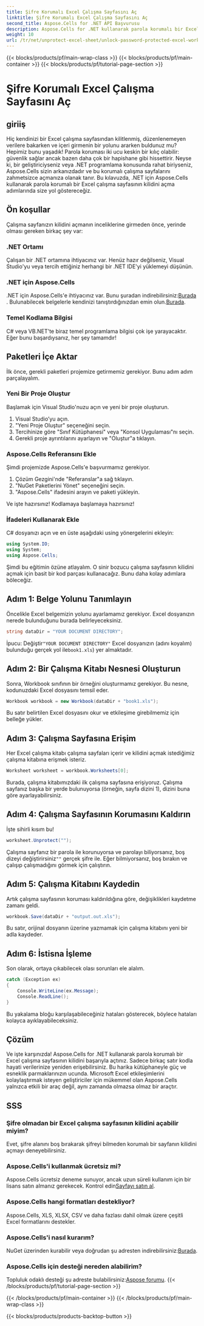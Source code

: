```yaml
---
title: Şifre Korumalı Excel Çalışma Sayfasını Aç
linktitle: Şifre Korumalı Excel Çalışma Sayfasını Aç
second_title: Aspose.Cells for .NET API Başvurusu
description: Aspose.Cells for .NET kullanarak parola korumalı bir Excel elektronik tablosunun kilidini nasıl açacağınızı öğrenin. C# dilinde adım adım eğitim.
weight: 10
url: /tr/net/unprotect-excel-sheet/unlock-password-protected-excel-worksheet/
---
```


{{< blocks/products/pf/main-wrap-class >}}
{{< blocks/products/pf/main-container >}}
{{< blocks/products/pf/tutorial-page-section >}}

# Şifre Korumalı Excel Çalışma Sayfasını Aç

## giriiş

Hiç kendinizi bir Excel çalışma sayfasından kilitlenmiş, düzenlenemeyen verilere bakarken ve içeri girmenin bir yolunu ararken buldunuz mu? Hepimiz bunu yaşadık! Parola koruması iki ucu keskin bir kılıç olabilir: güvenlik sağlar ancak bazen daha çok bir hapishane gibi hissettirir. Neyse ki, bir geliştiriciyseniz veya .NET programlama konusunda rahat biriyseniz, Aspose.Cells sizin arkanızdadır ve bu korumalı çalışma sayfalarını zahmetsizce açmanıza olanak tanır. Bu kılavuzda, .NET için Aspose.Cells kullanarak parola korumalı bir Excel çalışma sayfasının kilidini açma adımlarında size yol göstereceğiz. 

## Ön koşullar

Çalışma sayfanızın kilidini açmanın inceliklerine girmeden önce, yerinde olması gereken birkaç şey var:

### .NET Ortamı

Çalışan bir .NET ortamına ihtiyacınız var. Henüz hazır değilseniz, Visual Studio'yu veya tercih ettiğiniz herhangi bir .NET IDE'yi yüklemeyi düşünün. 

### .NET için Aspose.Cells

 .NET için Aspose.Cells'e ihtiyacınız var. Bunu şuradan indirebilirsiniz:[Burada](https://releases.aspose.com/cells/net/) . Bulunabilecek belgelerle kendinizi tanıştırdığınızdan emin olun.[Burada](https://reference.aspose.com/cells/net/).

### Temel Kodlama Bilgisi

C# veya VB.NET'te biraz temel programlama bilgisi çok işe yarayacaktır. Eğer bunu başardıysanız, her şey tamamdır!

## Paketleri İçe Aktar

İlk önce, gerekli paketleri projemize getirmemiz gerekiyor. Bunu adım adım parçalayalım.

### Yeni Bir Proje Oluştur

Başlamak için Visual Studio'nuzu açın ve yeni bir proje oluşturun. 

1. Visual Studio’yu açın. 
2. "Yeni Proje Oluştur" seçeneğini seçin.
3. Tercihinize göre "Sınıf Kütüphanesi" veya "Konsol Uygulaması"nı seçin.
4. Gerekli proje ayrıntılarını ayarlayın ve "Oluştur"a tıklayın.

### Aspose.Cells Referansını Ekle

Şimdi projemizde Aspose.Cells'e başvurmamız gerekiyor.

1. Çözüm Gezgini'nde "Referanslar"a sağ tıklayın.
2. "NuGet Paketlerini Yönet" seçeneğini seçin.
3. "Aspose.Cells" ifadesini arayın ve paketi yükleyin.

Ve işte hazırsınız! Kodlamaya başlamaya hazırsınız!

### İfadeleri Kullanarak Ekle

C# dosyanızı açın ve en üste aşağıdaki using yönergelerini ekleyin:

```csharp
using System.IO;
using System;
using Aspose.Cells;
```

Şimdi bu eğitimin özüne atlayalım. O sinir bozucu çalışma sayfasının kilidini açmak için basit bir kod parçası kullanacağız. Bunu daha kolay adımlara böleceğiz.

## Adım 1: Belge Yolunu Tanımlayın

Öncelikle Excel belgemizin yolunu ayarlamamız gerekiyor. Excel dosyanızın nerede bulunduğunu burada belirleyeceksiniz. 

```csharp
string dataDir = "YOUR DOCUMENT DIRECTORY";
```

 İpucu: Değiştir`"YOUR DOCUMENT DIRECTORY"` Excel dosyanızın (adını koyalım) bulunduğu gerçek yol ile`book1.xls`) yer almaktadır. 

## Adım 2: Bir Çalışma Kitabı Nesnesi Oluşturun

Sonra, Workbook sınıfının bir örneğini oluşturmamız gerekiyor. Bu nesne, kodunuzdaki Excel dosyasını temsil eder.

```csharp
Workbook workbook = new Workbook(dataDir + "book1.xls");
```

Bu satır belirtilen Excel dosyasını okur ve etkileşime girebilmemiz için belleğe yükler.

## Adım 3: Çalışma Sayfasına Erişim

Her Excel çalışma kitabı çalışma sayfaları içerir ve kilidini açmak istediğimiz çalışma kitabına erişmek isteriz. 

```csharp
Worksheet worksheet = workbook.Worksheets[0];
```

Burada, çalışma kitabımızdaki ilk çalışma sayfasına erişiyoruz. Çalışma sayfanız başka bir yerde bulunuyorsa (örneğin, sayfa dizini 1), dizini buna göre ayarlayabilirsiniz.

## Adım 4: Çalışma Sayfasının Korumasını Kaldırın

İşte sihirli kısım bu! 

```csharp
worksheet.Unprotect("");
```

 Çalışma sayfanız bir parola ile korunuyorsa ve parolayı biliyorsanız, boş dizeyi değiştirirsiniz`""` gerçek şifre ile. Eğer bilmiyorsanız, boş bırakın ve çalışıp çalışmadığını görmek için çalıştırın.

## Adım 5: Çalışma Kitabını Kaydedin

Artık çalışma sayfasının koruması kaldırıldığına göre, değişiklikleri kaydetme zamanı geldi. 

```csharp
workbook.Save(dataDir + "output.out.xls");
```

Bu satır, orijinal dosyanın üzerine yazmamak için çalışma kitabını yeni bir adla kaydeder. 

## Adım 6: İstisna İşleme

Son olarak, ortaya çıkabilecek olası sorunları ele alalım. 

```csharp
catch (Exception ex)
{
    Console.WriteLine(ex.Message);
    Console.ReadLine();
}
```

Bu yakalama bloğu karşılaşabileceğiniz hataları gösterecek, böylece hataları kolayca ayıklayabileceksiniz. 

## Çözüm

Ve işte karşınızda! Aspose.Cells for .NET kullanarak parola korumalı bir Excel çalışma sayfasının kilidini başarıyla açtınız. Sadece birkaç satır kodla hayati verilerinize yeniden erişebilirsiniz. Bu harika kütüphaneyle güç ve esneklik parmaklarınızın ucunda. Microsoft Excel etkileşimlerini kolaylaştırmak isteyen geliştiriciler için mükemmel olan Aspose.Cells yalnızca etkili bir araç değil, aynı zamanda olmazsa olmaz bir araçtır.

## SSS

### Şifre olmadan bir Excel çalışma sayfasının kilidini açabilir miyim?  
Evet, şifre alanını boş bırakarak şifreyi bilmeden korumalı bir sayfanın kilidini açmayı deneyebilirsiniz.

### Aspose.Cells'i kullanmak ücretsiz mi?  
 Aspose.Cells ücretsiz deneme sunuyor, ancak uzun süreli kullanım için bir lisans satın almanız gerekecek. Kontrol edin[Sayfayı satın al](https://purchase.aspose.com/buy).

### Aspose.Cells hangi formatları destekliyor?  
Aspose.Cells, XLS, XLSX, CSV ve daha fazlası dahil olmak üzere çeşitli Excel formatlarını destekler.

### Aspose.Cells'i nasıl kurarım?  
 NuGet üzerinden kurabilir veya doğrudan şu adresten indirebilirsiniz:[Burada](https://releases.aspose.com/cells/net/).

### Aspose.Cells için desteği nereden alabilirim?  
 Topluluk odaklı desteği şu adreste bulabilirsiniz:[Aspose forumu](https://forum.aspose.com/c/cells/9).
{{< /blocks/products/pf/tutorial-page-section >}}

{{< /blocks/products/pf/main-container >}}
{{< /blocks/products/pf/main-wrap-class >}}

{{< blocks/products/products-backtop-button >}}
